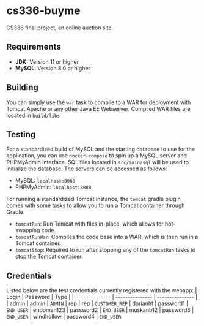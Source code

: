 # cs336-buyme

CS336 final project, an online auction site.

## Requirements

- **JDK:** Version 11 or higher
- **MySQL**: Version 8.0 or higher

## Building

You can simply use the `war` task to compile to a WAR for deployment with Tomcat Apache or any other Java EE Webserver. Compiled WAR files are located in `build/libs`

## Testing

For a standardized build of MySQL and the starting database to use for the application, you can use `docker-compose` to spin up a MySQL server and PHPMyAdmin interface. SQL files located in `src/main/sql` will be used to initialize the database. The servers can be accessed as follows:

- MySQL: `localhost:8080`
- PHPMyAdmin: `localhost:8088`

For running a standardized Tomcat instance, the `tomcat` gradle plugin comes with some tasks to allow you to run a Tomcat container through Gradle.

- `tomcatRun`: Run Tomcat with files in-place, which allows for hot-swapping code.
- `tomcatRunWar`: Compiles the code base into a WAR, which is then run in a Tomcat container.
- `tomcatStop`: Required to run after stopping any of the `tomcatRun` tasks to stop the Tomcat container.

## Credentials
Listed below are the test credentials currently registered with the webapp:
| Login   | Password    | Type |
|--------------- | --------------- | --------------- |
| admin   | admin   | `ADMIN`
| rep   | rep  | `CUSTOMER_REP`
| dorianht   | password1   | `END_USER`
| endoman123   | password2   | `END_USER`
| muskanb12   | password3   | `END_USER`
| windhollow   | password4   | `END_USER`
